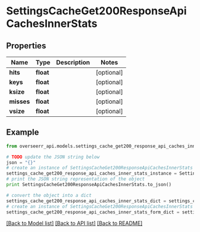 # SettingsCacheGet200ResponseApiCachesInnerStats


## Properties
Name | Type | Description | Notes
------------ | ------------- | ------------- | -------------
**hits** | **float** |  | [optional] 
**keys** | **float** |  | [optional] 
**ksize** | **float** |  | [optional] 
**misses** | **float** |  | [optional] 
**vsize** | **float** |  | [optional] 

## Example

```python
from overseerr_api.models.settings_cache_get200_response_api_caches_inner_stats import SettingsCacheGet200ResponseApiCachesInnerStats

# TODO update the JSON string below
json = "{}"
# create an instance of SettingsCacheGet200ResponseApiCachesInnerStats from a JSON string
settings_cache_get200_response_api_caches_inner_stats_instance = SettingsCacheGet200ResponseApiCachesInnerStats.from_json(json)
# print the JSON string representation of the object
print SettingsCacheGet200ResponseApiCachesInnerStats.to_json()

# convert the object into a dict
settings_cache_get200_response_api_caches_inner_stats_dict = settings_cache_get200_response_api_caches_inner_stats_instance.to_dict()
# create an instance of SettingsCacheGet200ResponseApiCachesInnerStats from a dict
settings_cache_get200_response_api_caches_inner_stats_form_dict = settings_cache_get200_response_api_caches_inner_stats.from_dict(settings_cache_get200_response_api_caches_inner_stats_dict)
```
[[Back to Model list]](../README.md#documentation-for-models) [[Back to API list]](../README.md#documentation-for-api-endpoints) [[Back to README]](../README.md)


